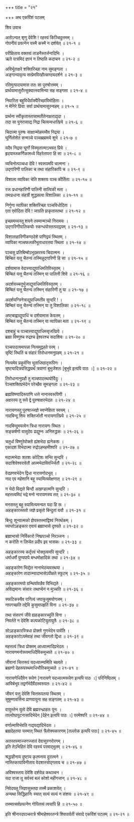 +++
title = "२१"

+++
अथ एकविंशं पटलम्   
    
    
शिव उवाच   
    
    
अतोऽन्यत् शृणु देवेशि ! रहस्यं किञ्चिदुत्तमम् ।  
गोपनीयं प्रयत्नेन यस्मै कस्मै न दर्शयेत् ॥ २१-१ ॥  
    
परीक्षिताय वक्तव्यं ताडनैस्तर्जनादिभिः ।  
ऋते पात्रमिदं ज्ञानं न तिष्ठति कदाचन ॥ २१-२ ॥  
    
अविर्भूताक्षरे शक्तिरिच्छा नाम सुमङ्गला ।  
अङ्गान्यावृत्य सत्प्रेमविरहौत्कण्ठ्यदर्शने ॥ २१-३ ॥  
    
रतिमुत्पादयामास ततः सा पुरुषोत्तमम् ।  
प्रार्थयामासुरौत्सुक्यात्स्वामिन्या सह सङ्गता ॥ २१-४ ॥  
    
निवारिता बहुविधैर्वाक्यैरिच्छाविमोहिताः ।  
न मेनिरे प्रियाः सर्वा प्रार्थयामासुरन्वहम् ॥ २१-५ ॥  
    
प्रार्थना स्वीकृतास्तासामतीतेनाक्षराद्यदा ।  
तदा सा पुनरासाद्य निद्रा चित्यन्वधात्प्रिये ॥ २१-६ ॥  
    
चिदात्मा पुरुषः साक्षान्मोहमय्यैव निद्रया ।   
घूर्णितोशेत सन्मञ्चे पञ्चब्रह्ममये शुभे ॥ २१-७ ॥  
    
यदैव निद्रया घूर्णो विस्मृतात्माऽभवत् प्रिये ।  
हृदयाब्जकर्णिकामध्ये विहरेतापरा हि सा ॥ २१-८ ॥  
    
व्यचिनोत्पञ्चधा देवि ! स्वरूपमपि चात्मना ।  
उद्गारिणी पालिका च तथा संहारिकापि च ॥ २१-९ ॥  
    
विशाला व्यापिका चेति शक्तयः पञ्च कीर्तिताः ॥ २१-१० ॥  
    
रजः प्रधानहारिणी पालिनी सात्विकी मता ।  
तमःप्रधाना संहर्त्री शुद्धसत्वा विशालिका ॥ २१-११ ॥  
    
निर्गुणा व्यापिका शक्तिरिच्छा पञ्चविधोदिता ।  
एता एवोदिता देवि ! जाग्रति प्राकृतास्तथा ॥ २१-१२ ॥  
    
इच्छामय्यस्तु शयने तस्मान्मञ्चो निरामयः ।  
उद्गारिणीपालिकयोः स्कन्धयोस्तत्पदद्वयम् ॥ २१-१३ ॥  
    
विशालाहारिणीकण्ठदेशे पाणिद्वयं स्थितम् ।  
व्यापिका मञ्चफलकीभूताधारतया स्थिता ॥ २१-१४ ॥  
    
पञ्चसु प्रतिबिम्बोऽभूदक्षरस्य चिदात्मनः ।  
बिम्बितं यत्तु चैतन्यं तस्मिन्नुद्गारिणी हि सा ॥ २१-१५ ॥  
    
दर्शयामास वेदास्याद्युपाधिमतिविस्तृतम् ।  
बिम्बितं यत्तु चैतन्यं तस्मिन् या पालिनी शिवे ॥ २१-१६ ॥  
    
अदर्शयच्चतुर्भुजाद्युपाधिमतिविस्तृतम् ।  
बिम्बितं यत्तु चैतन्य तस्मिन् संहारिणी तु या ॥ २१-१७ ॥  
    
अदर्शयन्त्रिनेत्राद्युपाधिमतीव सुन्दरि ! ।  
बिम्बितं यत्तु चैतन्यं तस्मिन् या तु विशालिका ॥ २१-१८ ॥  
    
अष्टबाह्वाद्युपाधिं च दर्शयामास केवलम् ।  
बिम्बितं यत्तु चैतन्यं तस्मिन् या व्यापिका मता ॥ २१-१९ ॥  
    
दशबाहुं च पञ्चास्याद्युपाधिमसृजत्प्रिये ।  
ब्रह्मा विष्णुश्च रुद्रश्च ईश्वरश्च सदाशिवः ॥ २१-२० ॥  
    
पञ्चपादत्वमापन्ना नित्यमुद्वहते परम् ।  
सृष्टिं स्थितिं च संहारं तिरोधानमनुग्रहम् ॥ २१-२१ ॥  
    
नित्यमेव प्रकुर्वन्ति भूताधिष्ठातृरूपिणः ।  
सृष्ट्यादित्रयसिद्ध्यर्थं त्रयाणां बुभुजेंशतः [बुभुवे इत्यपि पाठः ।] ॥ २१-२२ ॥  
    
तिरोधानानुग्रहौ तु मञ्चपादस्थयोर्विदुः ।  
पेञ्चशक्तिप्रभेदेन परेच्छैव सुमङ्गला ॥ २१-२३ ॥  
    
ब्रह्मविष्ण्वादिरूपाणि धत्ते नानास्वरूपिणी ।  
अक्षरस्य तु रूपे द्वे पुरुषाक्षरभेदतः ॥ २१-२४ ॥  
    
नारायणस्तु पुरुषाज्जज्ञे स्वप्नेक्षिता स्वयम् ।  
नादबिन्दू शिवः शक्तिर्जातौ नारायणात्प्रिये ॥ २१-२५ ॥  
    
नादबिन्दुमयत्वेन त्रिधा नारायणः स्थितः ।  
सङ्कर्षणो वासुदेवः प्रद्युम्नः अनिरुद्धकः ॥ २१-२६ ॥  
    
चतुर्धा विष्णुरेवोक्तो ह्यंशभेदा ह्यनेकशः ।  
एकादश विभेदात्मा रुद्रोऽहमहमीश्वरि ॥ २१-२७ ॥  
    
मदात्मभेदाः शतशः कोटिशः सन्ति सुन्दरि ।  
सदाशिवेश्वरावेतौ आत्मभेदाविवर्ज्जितौ ॥ २१-२८ ॥  
    
वेदप्रणवभेदेन द्विधा नारायणोदभूत् ।  
नाद एव महेशानि बहु स्यामित्यवेक्षणात् ॥ २१-२९ ॥  
    
न भेदो विद्यते बिन्दौ अखण्डात्मनि सुन्दरि ।  
महत्तत्वमिदं भद्रे मनो नारायणस्य तत् ॥ २१-३० ॥  
    
मनसस्तु बहु स्यामित्यमन्यत यदा हि सः ।  
अहङ्कारस्ततो जज्ञे प्रसृतो बिन्दुतां ययौ ॥ २१-३१ ॥  
    
बिन्दुः शून्यात्मको ज्ञेयस्तस्माद्विश्वं निरर्थकम् ।  
व्याप्तोऽहङ्कार एवायं ब्रह्माभासे दृश्यते ॥ २१-३२ ॥  
    
ब्रह्माभासो निर्विकारो निष्प्रपञ्चो निरञ्जनः ।  
न करोति न लिप्येत प्रदीप इव भासकः ॥ २१-३३ ॥  
    
अहङ्कारस्य कर्तृत्त्वं भोक्तृत्वमपि सुन्दरि ।  
धर्माधर्मौ पुण्यपापे बन्धमोक्षादिकं तथा ॥ २१-३४ ॥  
    
अहङ्कारेण भिद्येत नानाभेदव्यवस्थया ।  
अहङ्कारेण तादात्म्यादाभासेऽपीक्षते स्फुटम् ॥ २१-३५ ॥  
    
अहङ्कारमयो ग्रन्थिर्यावन्नैव विभिद्यते ।  
अविद्यमानः संसारः तथाप्येनं न मुञ्चति ॥ २१-३६ ॥  
    
स्फटिकस्यैव रागित्वं जपाकुसुमयोगजम् ।  
नापगच्छति तद्देवि कुसुमापहृतिं विना ॥ २१-३७ ॥  
    
तथा संसरणं जीवे ह्यहङ्कारच्युतिं विना ।  
निवर्तते न देवेशि कल्पकोटियुतायुतैः ॥ २१-३८ ॥  
    
सोऽहङ्कारस्त्रिधा प्रोक्तो गुणभेदेन पार्वति ।  
अहङ्कारोऽयमेवाहं तथा जीवगतो द्विधा ॥ २१-३९ ॥  
    
महत्तत्वं त्रिधा प्रोक्तम् आध्यात्मादिप्रभेदतः ।  
नारायणमनोरूपमाधिदैविकमुच्यते ॥ २१-४० ॥  
    
जीवानां चित्तरूपं यदध्यात्म्यमिति चक्ष्यते ।  
ब्रह्मणो देहरूपस्थमाधिभौतिकमुच्यते ॥ २१-४१ ॥  
    
नारायणेधिदैवेन रूपेण [नारायणे यदध्यात्मरूपेण इत्यपि पाठः ।] परिनिष्ठितम् ।  
आविर्बभूव तद्वर्णभेदैर्वेदस्वरूपतः ॥ २१-४२ ॥  
    
जीवगं यत्तु देवेशि चित्तरूपतया स्थितम् ।  
सुषुम्णावर्त्तिना प्राणवायुना सह सङ्गतम् ॥ २१-४३ ॥  
    
वायुस्तेन युतो देवि ब्रह्मरन्ध्राहतः पुनः ।  
ताल्वोष्ठपुटनासादिभेदेन [देहेन इत्यपि पाठः ।] परमेश्वरि ॥ २१-४४ ॥  
    
वर्णात्माविर्भवति गद्यपद्यादिभेदतः ।  
ब्रह्मदेहतया यस्मात् स्थितं त्रैलोक्यकारणम् [तल्लोक इत्यपि पाठः] ॥ २१-४५ ॥  
    
अतस्तस्माज्जगज्जातं देवासुरनरोरगम् ।  
इति तेऽभिहितं देवि रहस्यं परमाद्भुतम् ॥ २१-४६ ॥  
    
श्रद्धाहीनाय दुष्टाय कृतघ्नाय दुरात्मने ।  
नास्तिकायाविनीताय वेदशास्त्रोद्गताय च ॥ २१-४७ ॥  
    
अविश्वस्ताय देवेशि दर्शयेन्न कथञ्चन ।  
यदा राजा तु सर्वस्वं बलं कोशो महीगजान् ॥ २१-४८ ॥  
    
निवेदयतु जिज्ञासुस्तदा तस्मै प्रकाशयेत् ।  
अन्यथा सिद्धिहानिः स्यात् सत्यं सत्यं न संशयः ॥ २१-४९ ॥  
    
तस्मात्सर्वप्रयत्नेन गोपितव्यं त्वयापि हि ॥ २१-५० ॥  
    
    
इति श्रीनारदपञ्चरात्रे श्रीमाहेश्वरतन्त्रे शिवपार्वती संवादे एकविंशं पटलम् ॥ २१-२१ ॥  
    
    
    
    
